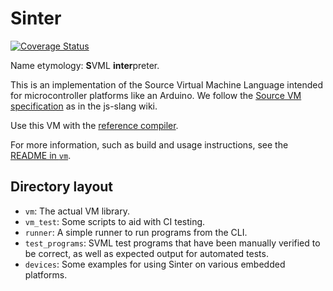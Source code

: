 # Sinter

[![Coverage Status](https://coveralls.io/repos/github/source-academy/sinter/badge.svg?branch=master)](https://coveralls.io/github/source-academy/sinter?branch=master)

Name etymology: <strong>S</strong>VML <strong>inter</strong>preter.

This is an implementation of the Source Virtual Machine Language intended for microcontroller platforms like an Arduino. We follow the [Source VM specification](https://github.com/source-academy/js-slang/wiki/SVML-Specification) as in the js-slang wiki.

Use this VM with the [reference compiler](https://github.com/source-academy/js-slang/blob/master/src/vm/svmc.ts).

For more information, such as build and usage instructions, see the [README in `vm`](vm/README.md).

## Directory layout

- `vm`: The actual VM library.
- `vm_test`: Some scripts to aid with CI testing.
- `runner`: A simple runner to run programs from the CLI.
- `test_programs`: SVML test programs that have been manually verified to be correct, as well as expected output for automated tests.
- `devices`: Some examples for using Sinter on various embedded platforms.
